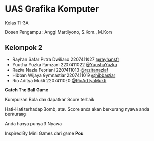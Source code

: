 # UAS Grafika Komputer

Kelas TI-3A

Dosen Pengampu : Anggi Mardiyono, S.Kom., M.Kom

## Kelompok 2

- Rayhan Safar Putra Dwiliano 2207411027 [@rayhansfr](https://github.com/rayhansfr) 
- Yuusha Yuzka Ramzani 2207411022 [@YuushaYuzka](https://github.com/YuushaYuzka)
- Razita Nazla Febriani 2207411013 [@razitanazlaf](https://github.com/razitanazlaf)
- Hibban Wijaya Gymnastiar 2207411019 [@hibbastiar](https://github.com/hibbastiar)
- Rio Aditya Mukti 2207411020 [@RioAdityaMukti](https://github.com/RioAdityaMukti)

**Catch The Ball Game**

Kumpulkan Bola dan dapatkan Score terbaik

Hati-Hati terhadap Bomb, atau Score anda akan berkurang nyawa anda berkurang

Anda hanya punya 3 Nyawa

Inspired By Mini Games dari game **Pou** 
